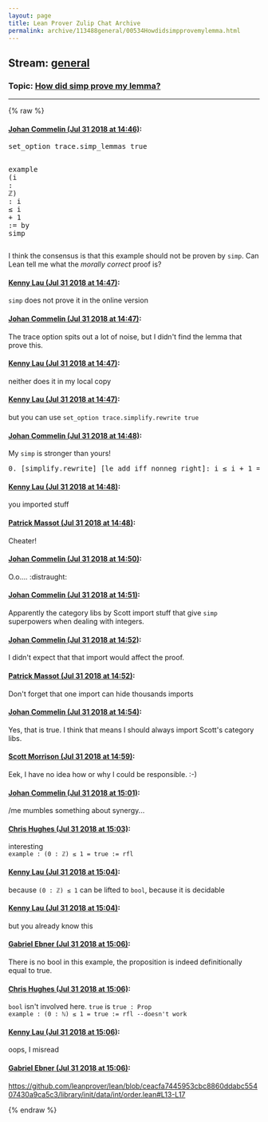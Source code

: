 ```yaml
---
layout: page
title: Lean Prover Zulip Chat Archive 
permalink: archive/113488general/00534Howdidsimpprovemylemma.html
---
```


## Stream: [general](index.html)
### Topic: [How did simp prove my lemma?](00534Howdidsimpprovemylemma.html)

---


{% raw %}
#### [ Johan Commelin (Jul 31 2018 at 14:46)](https://leanprover.zulipchat.com/#narrow/stream/113488-general/topic/How%20did%20simp%20prove%20my%20lemma%3F/near/130640952):
<div class="codehilite"><pre><span></span><span class="kn">set_option</span> <span class="n">trace</span><span class="bp">.</span><span class="n">simp_lemmas</span> <span class="n">true</span>

<span class="kn">example</span> <span class="o">(</span><span class="n">i</span> <span class="o">:</span> <span class="bp">ℤ</span><span class="o">)</span> <span class="o">:</span> <span class="n">i</span> <span class="bp">≤</span> <span class="n">i</span> <span class="bp">+</span> <span class="mi">1</span> <span class="o">:=</span> <span class="k">by</span> <span class="n">simp</span>
</pre></div>


<p>I think the consensus is that this example should not be proven by <code>simp</code>. Can Lean tell me what the <em>morally correct</em> proof is?</p>

#### [ Kenny Lau (Jul 31 2018 at 14:47)](https://leanprover.zulipchat.com/#narrow/stream/113488-general/topic/How%20did%20simp%20prove%20my%20lemma%3F/near/130640973):
<p><code>simp</code> does not prove it in the online version</p>

#### [ Johan Commelin (Jul 31 2018 at 14:47)](https://leanprover.zulipchat.com/#narrow/stream/113488-general/topic/How%20did%20simp%20prove%20my%20lemma%3F/near/130640979):
<p>The trace option spits out a lot of noise, but I didn't find the lemma that prove this.</p>

#### [ Kenny Lau (Jul 31 2018 at 14:47)](https://leanprover.zulipchat.com/#narrow/stream/113488-general/topic/How%20did%20simp%20prove%20my%20lemma%3F/near/130640991):
<p>neither does it in my local copy</p>

#### [ Kenny Lau (Jul 31 2018 at 14:47)](https://leanprover.zulipchat.com/#narrow/stream/113488-general/topic/How%20did%20simp%20prove%20my%20lemma%3F/near/130640993):
<p>but you can use <code>set_option trace.simplify.rewrite true</code></p>

#### [ Johan Commelin (Jul 31 2018 at 14:48)](https://leanprover.zulipchat.com/#narrow/stream/113488-general/topic/How%20did%20simp%20prove%20my%20lemma%3F/near/130641048):
<p>My <code>simp</code> is stronger than yours!</p>
<div class="codehilite"><pre><span></span>0. [simplify.rewrite] [le_add_iff_nonneg_right]: i ≤ i + 1 ==&gt; 0 ≤ 1
</pre></div>

#### [ Kenny Lau (Jul 31 2018 at 14:48)](https://leanprover.zulipchat.com/#narrow/stream/113488-general/topic/How%20did%20simp%20prove%20my%20lemma%3F/near/130641052):
<p>you imported stuff</p>

#### [ Patrick Massot (Jul 31 2018 at 14:48)](https://leanprover.zulipchat.com/#narrow/stream/113488-general/topic/How%20did%20simp%20prove%20my%20lemma%3F/near/130641056):
<p>Cheater!</p>

#### [ Johan Commelin (Jul 31 2018 at 14:50)](https://leanprover.zulipchat.com/#narrow/stream/113488-general/topic/How%20did%20simp%20prove%20my%20lemma%3F/near/130641165):
<p>O.o.... <span class="emoji emoji-1f629" title="distraught">:distraught:</span></p>

#### [ Johan Commelin (Jul 31 2018 at 14:51)](https://leanprover.zulipchat.com/#narrow/stream/113488-general/topic/How%20did%20simp%20prove%20my%20lemma%3F/near/130641187):
<p>Apparently the category libs by Scott import stuff that give <code>simp</code> superpowers when dealing with integers.</p>

#### [ Johan Commelin (Jul 31 2018 at 14:52)](https://leanprover.zulipchat.com/#narrow/stream/113488-general/topic/How%20did%20simp%20prove%20my%20lemma%3F/near/130641248):
<p>I didn't expect that that import would affect the proof.</p>

#### [ Patrick Massot (Jul 31 2018 at 14:52)](https://leanprover.zulipchat.com/#narrow/stream/113488-general/topic/How%20did%20simp%20prove%20my%20lemma%3F/near/130641265):
<p>Don't forget that one import can hide thousands imports</p>

#### [ Johan Commelin (Jul 31 2018 at 14:54)](https://leanprover.zulipchat.com/#narrow/stream/113488-general/topic/How%20did%20simp%20prove%20my%20lemma%3F/near/130641352):
<p>Yes, that is true. I think that means I should always import Scott's category libs.</p>

#### [ Scott Morrison (Jul 31 2018 at 14:59)](https://leanprover.zulipchat.com/#narrow/stream/113488-general/topic/How%20did%20simp%20prove%20my%20lemma%3F/near/130641543):
<p>Eek, I have no idea how or why I could be responsible. :-)</p>

#### [ Johan Commelin (Jul 31 2018 at 15:01)](https://leanprover.zulipchat.com/#narrow/stream/113488-general/topic/How%20did%20simp%20prove%20my%20lemma%3F/near/130641639):
<p>/me mumbles something about synergy...</p>

#### [ Chris Hughes (Jul 31 2018 at 15:03)](https://leanprover.zulipchat.com/#narrow/stream/113488-general/topic/How%20did%20simp%20prove%20my%20lemma%3F/near/130641738):
<p>interesting<br>
<code>example : (0 : ℤ) ≤ 1 = true := rfl</code></p>

#### [ Kenny Lau (Jul 31 2018 at 15:04)](https://leanprover.zulipchat.com/#narrow/stream/113488-general/topic/How%20did%20simp%20prove%20my%20lemma%3F/near/130641790):
<p>because <code>(0 : ℤ) ≤ 1</code> can be lifted to <code>bool</code>, because it is decidable</p>

#### [ Kenny Lau (Jul 31 2018 at 15:04)](https://leanprover.zulipchat.com/#narrow/stream/113488-general/topic/How%20did%20simp%20prove%20my%20lemma%3F/near/130641797):
<p>but you already know this</p>

#### [ Gabriel Ebner (Jul 31 2018 at 15:06)](https://leanprover.zulipchat.com/#narrow/stream/113488-general/topic/How%20did%20simp%20prove%20my%20lemma%3F/near/130641839):
<p>There is no bool in this example, the proposition is indeed definitionally equal to true.</p>

#### [ Chris Hughes (Jul 31 2018 at 15:06)](https://leanprover.zulipchat.com/#narrow/stream/113488-general/topic/How%20did%20simp%20prove%20my%20lemma%3F/near/130641857):
<p><code>bool</code> isn't involved here. <code>true</code> is <code>true : Prop</code><br>
<code>example : (0 : ℕ) ≤ 1 = true := rfl --doesn't work</code></p>

#### [ Kenny Lau (Jul 31 2018 at 15:06)](https://leanprover.zulipchat.com/#narrow/stream/113488-general/topic/How%20did%20simp%20prove%20my%20lemma%3F/near/130641891):
<p>oops, I misread</p>

#### [ Gabriel Ebner (Jul 31 2018 at 15:06)](https://leanprover.zulipchat.com/#narrow/stream/113488-general/topic/How%20did%20simp%20prove%20my%20lemma%3F/near/130641897):
<p><a href="https://github.com/leanprover/lean/blob/ceacfa7445953cbc8860ddabc55407430a9ca5c3/library/init/data/int/order.lean#L13-L17" target="_blank" title="https://github.com/leanprover/lean/blob/ceacfa7445953cbc8860ddabc55407430a9ca5c3/library/init/data/int/order.lean#L13-L17">https://github.com/leanprover/lean/blob/ceacfa7445953cbc8860ddabc55407430a9ca5c3/library/init/data/int/order.lean#L13-L17</a></p>


{% endraw %}
